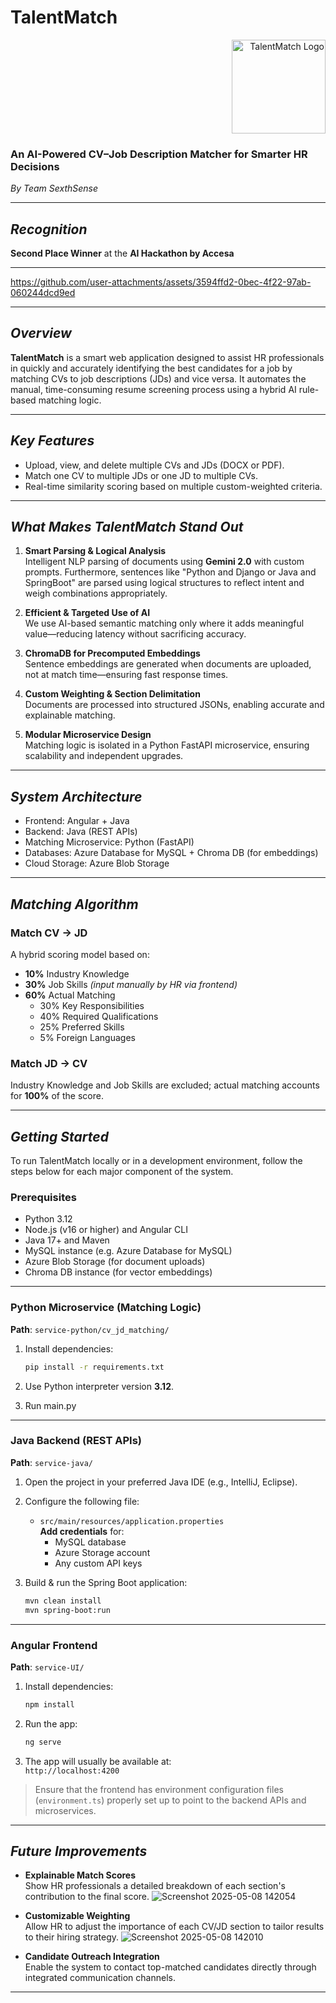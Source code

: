 # TalentMatch
<p align="right">
  <img src="https://github.com/user-attachments/assets/6efe34c2-9c49-425d-aac2-5673ae605748" alt="TalentMatch Logo" width="150"/>
</p>

### An AI-Powered CV–Job Description Matcher for Smarter HR Decisions  
*By Team SexthSense*

---

##  *Recognition*

**Second Place Winner** at the **AI Hackathon by Accesa**  

---


https://github.com/user-attachments/assets/3594ffd2-0bec-4f22-97ab-060244dcd9ed

---

##  *Overview*

**TalentMatch** is a smart web application designed to assist HR professionals in quickly and accurately identifying the best candidates for a job by matching CVs to job descriptions (JDs) and vice versa. It automates the manual, time-consuming resume screening process using a hybrid AI rule-based matching logic.

---

##  *Key Features*

- Upload, view, and delete multiple CVs and JDs (DOCX or PDF).
- Match one CV to multiple JDs or one JD to multiple CVs.
- Real-time similarity scoring based on multiple custom-weighted criteria.

---

##  *What Makes TalentMatch Stand Out*

1. **Smart Parsing & Logical Analysis**  
   Intelligent NLP parsing of documents using **Gemini 2.0** with custom prompts. Furthermore, sentences like "Python and Django or Java and SpringBoot" are parsed using logical structures to reflect intent and weigh combinations appropriately.

2. **Efficient & Targeted Use of AI**  
   We use AI-based semantic matching only where it adds meaningful value—reducing latency without sacrificing accuracy.

3. **ChromaDB for Precomputed Embeddings**  
   Sentence embeddings are generated when documents are uploaded, not at match time—ensuring fast response times.

4. **Custom Weighting & Section Delimitation**  
   Documents are processed into structured JSONs, enabling accurate and explainable matching.

5. **Modular Microservice Design**  
   Matching logic is isolated in a Python FastAPI microservice, ensuring scalability and independent upgrades.

---

##  *System Architecture*

- Frontend: Angular + Java
- Backend: Java (REST APIs)
- Matching Microservice: Python (FastAPI)
- Databases: Azure Database for MySQL + Chroma DB (for embeddings)
- Cloud Storage: Azure Blob Storage


---

##  *Matching Algorithm*

### Match CV → JD
A hybrid scoring model based on:

- **10%** Industry Knowledge  
- **30%** Job Skills *(input manually by HR via frontend)*  
- **60%** Actual Matching  
  - 30% Key Responsibilities  
  - 40% Required Qualifications  
  - 25% Preferred Skills  
  - 5% Foreign Languages  

### Match JD → CV  
Industry Knowledge and Job Skills are excluded; actual matching accounts for **100%** of the score.




---

## *Getting Started*

To run TalentMatch locally or in a development environment, follow the steps below for each major component of the system.

###  Prerequisites

- Python 3.12  
- Node.js (v16 or higher) and Angular CLI  
- Java 17+ and Maven  
- MySQL instance (e.g. Azure Database for MySQL)  
- Azure Blob Storage (for document uploads)  
- Chroma DB instance (for vector embeddings)

---

###  Python Microservice (Matching Logic)

**Path**: `service-python/cv_jd_matching/`

1. Install dependencies:
   ```bash
   pip install -r requirements.txt
   ```

2. Use Python interpreter version **3.12**.

3. Run main.py


---

###  Java Backend (REST APIs)

**Path**: `service-java/`

1. Open the project in your preferred Java IDE (e.g., IntelliJ, Eclipse).

2. Configure the following file:
   - `src/main/resources/application.properties`  
      **Add credentials** for:
     - MySQL database
     - Azure Storage account
     - Any custom API keys

3. Build & run the Spring Boot application:
   ```bash
   mvn clean install
   mvn spring-boot:run
   ```

---

###  Angular Frontend

**Path**: `service-UI/`

1. Install dependencies:
   ```bash
   npm install
   ```

2. Run the app:
   ```bash
   ng serve
   ```

3. The app will usually be available at:  
   `http://localhost:4200`

> Ensure that the frontend has environment configuration files (`environment.ts`) properly set up to point to the backend APIs and microservices.

---




##  *Future Improvements*

- **Explainable Match Scores**  
  Show HR professionals a detailed breakdown of each section's contribution to the final score.
  ![Screenshot 2025-05-08 142054](https://github.com/user-attachments/assets/29ddd49b-1314-4c5c-89d2-7216725ae81c)


- **Customizable Weighting**  
  Allow HR to adjust the importance of each CV/JD section to tailor results to their hiring strategy.
![Screenshot 2025-05-08 142010](https://github.com/user-attachments/assets/ef66e8ec-1fc6-48e6-98e0-79abb2fbf0b6)

  

- **Candidate Outreach Integration**  
  Enable the system to contact top-matched candidates directly through integrated communication channels.

---

